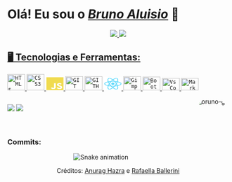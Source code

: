 <!--
**brunoAluisioh/brunoAluisioh** is a ✨ _special_ ✨ repository because its `README.md` (this file) appears on your GitHub profile.

Here are some ideas to get you started:

- 🔭 I’m currently working on ...
- 🌱 I’m currently learning ...
- 👯 I’m looking to collaborate on ...
- 🤔 I’m looking for help with ...
- 💬 Ask me about ...
- 📫 How to reach me: ...
- 😄 Pronouns: ...
- ⚡ Fun fact: ...
-->
<h1>Olá! Eu sou o <a href="https://www.linkedin.com/in/bruno-aluisio-042abb201/" target="_blank"><i>Bruno Aluisio</i></a> 👋</h1>

<div align="center">
  <a href="https://github.com/brunoAluisioh">
  <img height="180em" src="https://github-readme-stats.vercel.app/api?username=brunoAluisioh&show_icons=true&theme=tokyonight&include_all_commits=true&count_private=true"/>
  <img height="180em" src="https://github-readme-stats.vercel.app/api/top-langs/?username=brunoAluisioh&layout=compact&langs_count=7&theme=tokyonight"/>
</div> 
  
  
 ## 🖥️ Tecnologias e Ferramentas: 
<div>
  <code><img width="40px" height="37" src="https://cdn.jsdelivr.net/gh/devicons/devicon/icons/html5/html5-original-wordmark.svg" title = "HTML5"/></code>
  <code><img width="40px" height="37" src="https://cdn.jsdelivr.net/gh/devicons/devicon/icons/css3/css3-original-wordmark.svg" title = "CSS3"/></code>
  <code><img width="40px" height="30" src="https://raw.githubusercontent.com/devicons/devicon/master/icons/javascript/javascript-plain.svg" title = "JavaScript"/></code>
  <code><img width="40px" height="32" src="https://cdn.jsdelivr.net/gh/devicons/devicon/icons/git/git-original.svg" title = "GIT"/></code>
  <code><img width="40px" height="32" src="https://cdn.jsdelivr.net/gh/devicons/devicon/icons/github/github-original.svg" title = "GITHUB"/></code>
  <code><img width="40px" height="30" src="https://raw.githubusercontent.com/devicons/devicon/master/icons/react/react-original.svg" title = "React"></code>
  <code><img width="40px" height="32" src="https://cdn.jsdelivr.net/gh/devicons/devicon/icons/gimp/gimp-original.svg" title = "Gimp" /></code>
  <code><img width="40px" height="31" src="https://cdn.jsdelivr.net/gh/devicons/devicon/icons/bootstrap/bootstrap-original.svg" title = "BootStrap"/></code>
  <code><img width="40px" height="28" src="https://cdn.jsdelivr.net/gh/devicons/devicon/icons/vscode/vscode-original.svg" title = "VsCode"/></code>
  <code><img width="40px" height="28" src="https://cdn.jsdelivr.net/gh/devicons/devicon/icons/markdown/markdown-original.svg" title = "Markdown"/></code>
  
  <img align="right" alt="bruno-gif" height="150" style="border-radius:50px;" 
       src="http://clubedosgeeks.com.br/wp-content/uploads/2016/01/dormrm.gif">
</div> 
  
  ##
  
   

 <div> 
    <a href="mailto:brunoaluisiosilva@gmail.com"><img src="https://img.shields.io/badge/Gmail-D14836?style=for-the-badge&logo=gmail&logoColor=white" target="_blank"></a>
    <a href="https://www.linkedin.com/in/bruno-aluisio-042abb201/" target="_blank"><img src="https://img.shields.io/badge/-LinkedIn-%230077B5?style=for-the-badge&logo=linkedin&logoColor=white" target="_blank"></a>
 
</div> <br> <br>
  
  <h3>Commits:</h3>
 <div align="center">
  
  ![Snake animation](https://github.com/brunoAluisioh/brunoAluisioh/blob/output/github-contribution-grid-snake.svg)
   
</div>
  
<div align="center">
 <!-- <p>Feito com :heart: e JavaScript.</p> -->
  <p>Créditos: <a href="https://github.com/anuraghazra/github-readme-stats">Anurag Hazra</a> e <a href="https://github.com/rafaballerini">Rafaella Ballerini</a></p>
</div>
